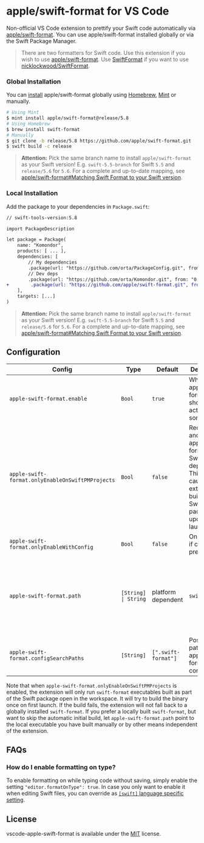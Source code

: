 # apple/swift-format for VS Code

Non-official VS Code extension to prettify your Swift code automatically via [apple/swift-format](https://github.com/apple/swift-format). You can
use apple/swift-format installed globally or via the Swift Package Manager.

> There are two formatters for Swift code. Use this extension if you wish to use [apple/swift-format](https://github.com/apple/swift-format).
> Use [SwiftFormat](https://github.com/vknabel/vscode-swiftformat) if you want to use [nicklockwood/SwiftFormat](https://github.com/nicklockwood/SwiftFormat).

### Global Installation

You can [install](https://github.com/apple/swift-format#matching-swift-format-to-your-swift-version) apple/swift-format globally using [Homebrew](https://brew.sh), [Mint](https://github.com/yonaskolb/Mint) or manually.

```bash
# Using Mint
$ mint install apple/swift-format@release/5.8
# Using Homebrew
$ brew install swift-format
# Manually
$ git clone -b release/5.8 https://github.com/apple/swift-format.git
$ swift build -c release
```

> **Attention:** Pick the same branch name to install `apple/swift-format` as your Swift version! E.g. `swift-5.5-branch` for Swift `5.5` and `release/5.6` for `5.6`. For a complete and up-to-date mapping, see [apple/swift-format#Matching Swift Format to your Swift version](https://github.com/apple/swift-format#matching-swift-format-to-your-swift-version).

### Local Installation

Add the package to your dependencies in `Package.swift`:

```diff
// swift-tools-version:5.8

import PackageDescription

let package = Package(
    name: "Komondor",
    products: [ ... ],
    dependencies: [
        // My dependencies
        .package(url: "https://github.com/orta/PackageConfig.git", from: "0.0.1"),
        // Dev deps
        .package(url: "https://github.com/orta/Komondor.git", from: "0.0.1"),
+        .package(url: "https://github.com/apple/swift-format.git", from: "601.0.0"),
    ],
    targets: [...]
)
```

> **Attention:** Pick the same branch name to install `apple/swift-format` as your Swift version! E.g. `swift-5.5-branch` for Swift `5.5` and `release/5.6` for `5.6`. For a complete and up-to-date mapping, see [apple/swift-format#Matching Swift Format to your Swift version](https://github.com/apple/swift-format#matching-swift-format-to-your-swift-version).

## Configuration

| Config                                           | Type       | Default             | Description                                                   |                                                                                                         |
| ------------------------------------------------ | ---------- | ------------------- | ------------------------------------------------------------- | ------------------------------------------------------------------------------------------------------- |
| `apple-swift-format.enable`                      | `Bool`     | `true`              | Whether apple/swift-format should actually do something.      |                                                                                                         |
| `apple-swift-format.onlyEnableOnSwiftPMProjects` | `Bool`     | `false`             | Requires and uses an apple/swift-format as SwiftPM dependency. This will cause the extension to build the Swift package upon first launch.                              |                                                                                                         |
| `apple-swift-format.onlyEnableWithConfig`        | `Bool`     | `false`             | Only format if config present.                                |                                                                                                         |
| `apple-swift-format.path`                        | `[String] \| String` | platform dependent           | `swift-format`                                                | The location of the globally installed SwiftFormat (resolved with the current path if only a filename). |
| `apple-swift-format.configSearchPaths`           | `[String]` | `[".swift-format"]` | Possible paths for apple/swift-format config.                 |                                                                                                         |

Note that when `apple-swift-format.onlyEnableOnSwiftPMProjects` is enabled, the extension will only run `swift-format`
executables built as part of the Swift package open in the workspace. It will try to build the binary once on first
launch. If the build fails, the extension will not fall back to a globally installed `swift-format`. If you prefer a
locally built `swift-format`, but want to skip the automatic initial build, let `apple-swift-format.path` point to the
local executable you have built manually or by other means independent of the extension.

## FAQs

### How do I enable formatting on type?

To enable formatting on while typing code without saving, simply enable the setting `"editor.formatOnType": true`.
In case you only want to enable it when editing Swift files, you can override as [`[swift]` language specific setting](https://code.visualstudio.com/docs/getstarted/settings#_language-specific-editor-settings).

## License

vscode-apple-swift-format is available under the [MIT](./LICENSE) license.
